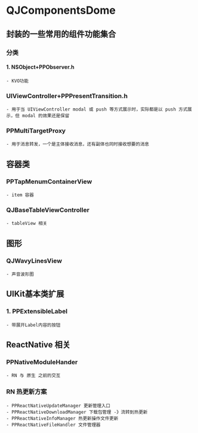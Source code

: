 # QJComponentsDome
## 封装的一些常用的组件功能集合

### 分类
#### 1. NSObject+PPObserver.h
    - KVO功能

### UIViewController+PPPresentTransition.h 
    - 用于当 UIViewController modal 或 push 等方式展示时，实际都是以 push 方式展示，但 modal 的效果还是保留
    
### PPMultiTargetProxy
    - 用于消息转发，一个是主体接收消息，还有副体也同时接收想要的消息

## 容器类
### PPTapMenumContainerView
    - item 容器

### QJBaseTableViewController
    - tableView 相关
    
## 图形
### QJWavyLinesView
    - 声音波形图

## UIKit基本类扩展
### 1. PPExtensibleLabel
    - 带展开Label内容的按钮
    
    
## ReactNative 相关
### PPNativeModuleHander
    - RN 与 原生 之前的交互
    
### RN 热更新方案
    - PPReactNativeUpdateManager 更新管理入口
    - PPReactNativeDownloadManager 下载包管理 -》流转到热更新
    - PPReactNativeInfoManager 热更新操作文件更新
    - PPReactNativeFileHandler 文件管理器
